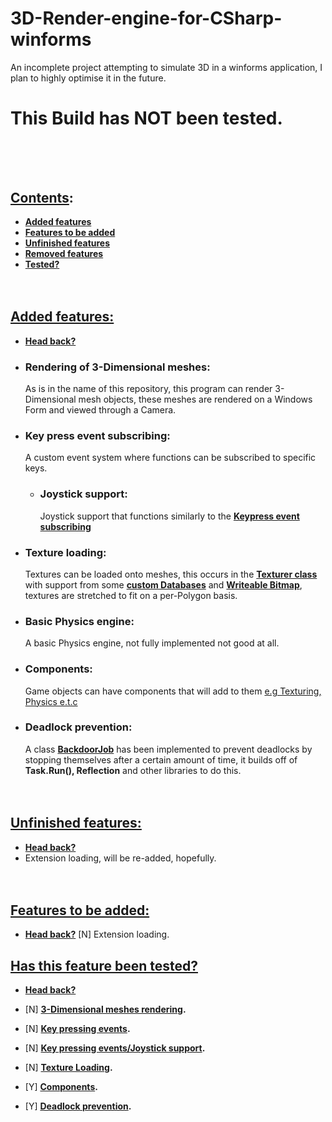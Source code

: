 # 3D-Render-engine-for-CSharp-winforms
An incomplete project attempting to simulate 3D in a winforms application, I plan to highly optimise it in the future.
# This Build has **NOT** been tested.<br><br><br>
## <ins>Contents</ins>:
* **[Added features](#added-features)**
* **[Features to be added](#features-to-be-added)**
* **[Unfinished features](#unfinished-features)**
* **[Removed features](#removed-features)**
* **[Tested?](#has-this-feature-been-tested)**
<br><br><br>

## <ins>Added features:</ins>
* **[Head back?](#contents)**
- ### Rendering of 3-Dimensional meshes:
    As is in the name of this repository, this program can render 3-Dimensional mesh objects, 
    these meshes are rendered on a Windows Form and viewed through a Camera.
* ### Key press event subscribing:
    A custom event system where functions can be subscribed to specific keys.
    * ### Joystick support:
        Joystick support that functions similarly to the **[Keypress event subscribing](#key-press-event-subscribing)**
* ### Texture loading:
    Textures can be loaded onto meshes, this occurs in the **[Texturer class](Framework/Components.cs)** with support from some **[custom Databases](/Framework/Databases.cs)** and **[Writeable Bitmap](/Framework/WriteableBitmap.cs)**, textures are stretched to fit on a per-Polygon basis.
* ### Basic Physics engine:
    A basic Physics engine, not fully implemented not good at all.
* ### Components:
    Game objects can have components that will add to them <ins>e.g Texturing, Physics e.t.c</ins>
* ### Deadlock prevention:
    A class **[BackdoorJob](/Framework/Miscallaneous.cs)** has been implemented to prevent deadlocks by stopping themselves after a certain amount of time,
    it builds off of **Task.Run(), Reflection** and other libraries to do this.
<br><br><br>

## <ins>Unfinished features:</ins>
* **[Head back?](#contents)**
* Extension loading, will be re-added, hopefully.
<br><br><br>

## <ins>Features to be added:</ins>
* **[Head back?](#contents)**
[N] Extension loading.

## <ins>Has this feature been tested?</ins>
* **[Head back?](#contents)**
* [N] **[3-Dimensional meshes rendering](#rendering-of-3-dimensional-meshes).**

* [N] **[Key pressing events](#key-press-event-subscribing).**

* [N] **[Key pressing events/Joystick support](#joystick-support).**

* [N] **[Texture Loading](#texture-loading).**

* [Y] **[Components](#components).**

* [Y] **[Deadlock prevention](#deadlock-prevention).**
